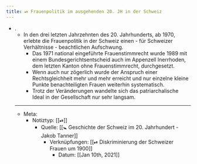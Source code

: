 ```yaml
---
title: ⏯ Frauenpolitik im ausgehenden 20. JH in der Schweiz
---
```


- .
	- In den drei letzten Jahrzehnten des 20. Jahrhunderts, ab 1970, erlebte die Frauenpolitik in der Schweiz einen - für Schweizer Verhältnisse - beachtlichen Aufschwung.
		- Das 1971 national eingeführte Frauenstimmrecht wurde 1989 mit einem Bundesgerichtsentscheid auch im Appenzell Inerrhoden, dem letzten Kanton ohne Frauenstimmrecht, durchgesetzt.
		- Wenn auch nur zögerlich wurde der Anspruch einer Rechtsgleichheit mehr und mehr erreicht und nur einzelne kleine Punkte benachteiligten Frauen weiterhin systematisch.
		- Trotz der Veränderungen wandelte sich das patriarchalische Ideal in der Gesellschaft nur sehr langsam.
	- ---
	- Meta:
		- Notiztyp: [[⏯]]
			- Quelle: [[🚼 Geschichte der Schweiz im 20. Jahrhundert - Jakob Tanner]]
				- Verknüpfungen: [[⏯ Diskriminierung der Schweizer Frauen um 1900]]
					- Datum: [[Jan 10th, 2021]]